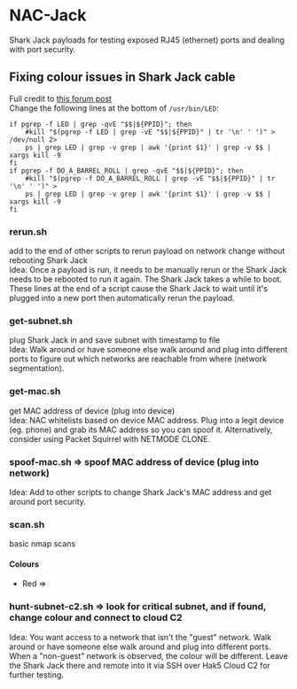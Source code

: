 # NAC-Jack
Shark Jack payloads for testing exposed RJ45 (ethernet) ports and dealing with port security.

## Fixing colour issues in Shark Jack cable
Full credit to [this forum post](https://forums.hak5.org/topic/58286-shark-jack-cable-led-bug/)  
Change the following lines at the bottom of `/usr/bin/LED`:
```
if pgrep -f LED | grep -qvE "$$|${PPID}"; then                                  
    #kill "$(pgrep -f LED | grep -vE "$$|${PPID}" | tr '\n' ' ')" > /dev/null 2>
    ps | grep LED | grep -v grep | awk '{print $1}' | grep -v $$ | xargs kill -9
fi                                                                              
if pgrep -f DO_A_BARREL_ROLL | grep -qvE "$$|${PPID}"; then                     
    #kill "$(pgrep -f DO_A_BARREL_ROLL | grep -vE "$$|${PPID}" | tr '\n' ' ')" >
    ps | grep LED | grep -v grep | awk '{print $1}' | grep -v $$ | xargs kill -9
fi
```

### rerun.sh
add to the end of other scripts to rerun payload on network change without rebooting Shark Jack  
Idea: Once a payload is run, it needs to be manually rerun or the Shark Jack needs to be rebooted to run it again. The Shark Jack takes a while to boot.
These lines at the end of a script cause the Shark Jack to wait until it's plugged into a new port then automatically rerun the payload.

### get-subnet.sh
plug Shark Jack in and save subnet with timestamp to file  
Idea: Walk around or have someone else walk around and plug into different ports to figure out which networks are reachable from where (network segmentation).

### get-mac.sh
get MAC address of device (plug into device)  
Idea: NAC whitelists based on device MAC address. Plug into a legit device (eg. phone) and grab its MAC address so you can spoof it. Alternatively, consider using Packet Squirrel with NETMODE CLONE.
### spoof-mac.sh ⇒ spoof MAC address of device (plug into network)  
Idea: Add to other scripts to change Shark Jack's MAC address and get around port security.

### scan.sh
basic nmap scans
#### Colours
- Red ⇒ 
### hunt-subnet-c2.sh ⇒ look for critical subnet, and if found, change colour and connect to cloud C2  
Idea: You want access to a network that isn't the "guest" network. Walk around or have someone else walk around and plug into different ports. When a "non-guest" network is observed, the colour will be different. Leave the Shark Jack there and remote into it via SSH over Hak5 Cloud C2 for further testing.

